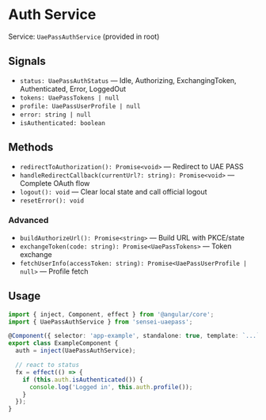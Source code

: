 # Auth Service

Service: `UaePassAuthService` (provided in root)

## Signals

- `status: UaePassAuthStatus` — Idle, Authorizing, ExchangingToken, Authenticated, Error, LoggedOut
- `tokens: UaePassTokens | null`
- `profile: UaePassUserProfile | null`
- `error: string | null`
- `isAuthenticated: boolean`

## Methods

- `redirectToAuthorization(): Promise<void>` — Redirect to UAE PASS
- `handleRedirectCallback(currentUrl?: string): Promise<void>` — Complete OAuth flow
- `logout(): void` — Clear local state and call official logout
- `resetError(): void`

### Advanced

- `buildAuthorizeUrl(): Promise<string>` — Build URL with PKCE/state
- `exchangeToken(code: string): Promise<UaePassTokens>` — Token exchange
- `fetchUserInfo(accessToken: string): Promise<UaePassUserProfile | null>` — Profile fetch

## Usage

```ts
import { inject, Component, effect } from '@angular/core';
import { UaePassAuthService } from 'sensei-uaepass';

@Component({ selector: 'app-example', standalone: true, template: `...` })
export class ExampleComponent {
  auth = inject(UaePassAuthService);

  // react to status
  fx = effect(() => {
    if (this.auth.isAuthenticated()) {
      console.log('Logged in', this.auth.profile());
    }
  });
}
```
